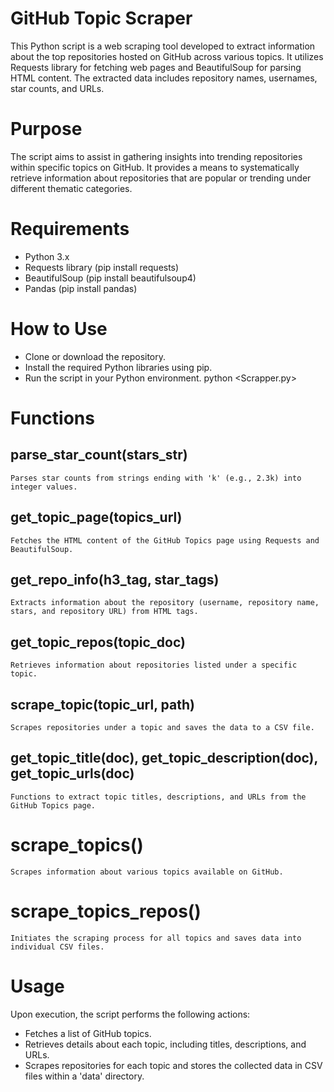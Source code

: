 # GitHub Topic Scraper
This Python script is a web scraping tool developed to extract information about the top repositories hosted on GitHub across various topics. It utilizes Requests library for fetching web pages and BeautifulSoup for parsing HTML content. The extracted data includes repository names, usernames, star counts, and URLs.

# Purpose
The script aims to assist in gathering insights into trending repositories within specific topics on GitHub. It provides a means to systematically retrieve information about repositories that are popular or trending under different thematic categories.

# Requirements
- Python 3.x
- Requests library (pip install requests)
- BeautifulSoup (pip install beautifulsoup4)
- Pandas (pip install pandas)


# How to Use
- Clone or download the repository.
- Install the required Python libraries using pip.
- Run the script in your Python environment.
    python <Scrapper.py>

# Functions

## parse_star_count(stars_str)
    Parses star counts from strings ending with 'k' (e.g., 2.3k) into integer values.
## get_topic_page(topics_url)
    Fetches the HTML content of the GitHub Topics page using Requests and BeautifulSoup.
## get_repo_info(h3_tag, star_tags)
    Extracts information about the repository (username, repository name, stars, and repository URL) from HTML tags.
## get_topic_repos(topic_doc)
    Retrieves information about repositories listed under a specific topic.
## scrape_topic(topic_url, path)
    Scrapes repositories under a topic and saves the data to a CSV file.
## get_topic_title(doc), get_topic_description(doc), get_topic_urls(doc)
    Functions to extract topic titles, descriptions, and URLs from the GitHub Topics page.
# scrape_topics()
    Scrapes information about various topics available on GitHub.
# scrape_topics_repos()
    Initiates the scraping process for all topics and saves data into individual CSV files.

# Usage
Upon execution, the script performs the following actions:
- Fetches a list of GitHub topics.
- Retrieves details about each topic, including titles, descriptions, and URLs.
- Scrapes repositories for each topic and stores the collected data in CSV files within a 'data' directory.